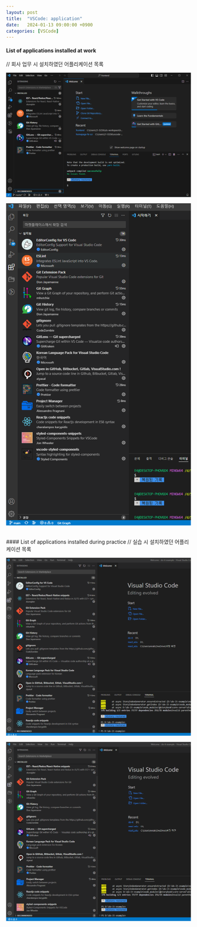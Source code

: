 ```yaml
---
layout: post
title:  "VSCode: application"
date:   2024-01-13 09:00:00 +0900
categories: [VSCode]
---
```


#### List of applications installed at work   
// 회사 업무 시 설치하였던 어플리케이션 목록   
   
![](https://raw.githubusercontent.com/mmmirrra/mmmirrra.github.io/main/_assets/vscodeApplication1.png)
   
![](https://raw.githubusercontent.com/mmmirrra/mmmirrra.github.io/main/_assets/vscodeApplication2.png)
   
<br />
#### List of applications installed during practice   
// 실습 시 설치하였던 어플리케이션 목록   
   
![](https://raw.githubusercontent.com/mmmirrra/mmmirrra.github.io/main/_assets/vscodeApplication3.png)
   
![](https://raw.githubusercontent.com/mmmirrra/mmmirrra.github.io/main/_assets/vscodeApplication4.png)
